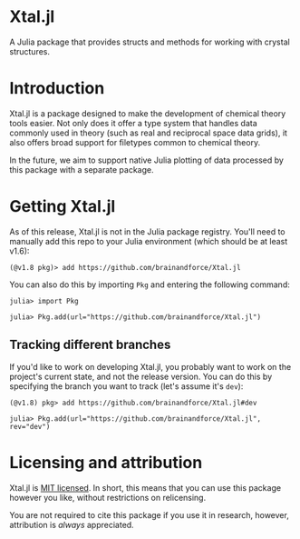 # Xtal.jl

A Julia package that provides structs and methods for working with crystal structures.

# Introduction

Xtal.jl is a package designed to make the development of chemical theory tools easier. Not only 
does it offer a type system that handles data commonly used in theory (such as real and reciprocal
space data grids), it also offers broad support for filetypes common to chemical theory.

In the future, we aim to support native Julia plotting of data processed by this package with a 
separate package.

# Getting Xtal.jl

As of this release, Xtal.jl is not in the Julia package registry. You'll need to manually add this
repo to your Julia environment (which should be at least v1.6):

```
(@v1.8 pkg)> add https://github.com/brainandforce/Xtal.jl
```

You can also do this by importing `Pkg` and entering the following command:

```julia-repl
julia> import Pkg

julia> Pkg.add(url="https://github.com/brainandforce/Xtal.jl")
```

## Tracking different branches

If you'd like to work on developing Xtal.jl, you probably want to work on the project's current 
state, and not the release version. You can do this by specifying the branch you want to track
(let's assume it's `dev`):

```
(@v1.8) pkg> add https://github.com/brainandforce/Xtal.jl#dev
```
```julia-repl
julia> Pkg.add(url="https://github.com/brainandforce/Xtal.jl", rev="dev")
```

# Licensing and attribution

Xtal.jl is [MIT licensed](https://mit-license.org/). In short, this means that you can use this 
package however you like, without restrictions on relicensing.

You are not required to cite this package if you use it in research, however, attribution is
*always* appreciated.
